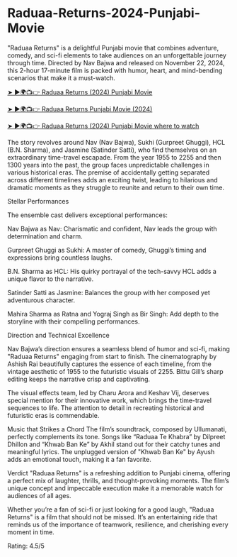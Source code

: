 # Raduaa-Returns-2024-Punjabi-Movie


"Raduaa Returns" is a delightful Punjabi movie that combines adventure, comedy, and sci-fi elements to take audiences on an unforgettable journey through time. Directed by Nav Bajwa and released on November 22, 2024, this 2-hour 17-minute film is packed with humor, heart, and mind-bending scenarios that make it a must-watch.


[➤ ►🌍📺👉 Raduaa Returns (2024) Punjabi Movie](https://movies.bestpicky.net/review/raduaa-returns-2024-punjabi-movie/)

[➤ ►🌍📺👉 Raduaa Returns Punjabi Movie (2024)](https://movies.bestpicky.net/review/raduaa-returns-2024-punjabi-movie/) 

[➤ ►🌍📺👉 Raduaa Returns (2024) Punjabi Movie where to watch](https://movies.bestpicky.net/review/raduaa-returns-2024-punjabi-movie/)



The story revolves around Nav (Nav Bajwa), Sukhi (Gurpreet Ghuggi), HCL (B.N. Sharma), and Jasmine (Satinder Satti), who find themselves on an extraordinary time-travel escapade. From the year 1955 to 2255 and then 1300 years into the past, the group faces unpredictable challenges in various historical eras. The premise of accidentally getting separated across different timelines adds an exciting twist, leading to hilarious and dramatic moments as they struggle to reunite and return to their own time.

Stellar Performances

The ensemble cast delivers exceptional performances:

Nav Bajwa as Nav: Charismatic and confident, Nav leads the group with determination and charm.

Gurpreet Ghuggi as Sukhi: A master of comedy, Ghuggi’s timing and expressions bring countless laughs.

B.N. Sharma as HCL: His quirky portrayal of the tech-savvy HCL adds a unique flavor to the narrative.

Satinder Satti as Jasmine: Balances the group with her composed yet adventurous character.

Mahira Sharma as Ratna and Yograj Singh as Bir Singh: Add depth to the storyline with their compelling performances.

Direction and Technical Excellence

Nav Bajwa’s direction ensures a seamless blend of humor and sci-fi, making "Raduaa Returns" engaging from start to finish. The cinematography by Ashish Rai beautifully captures the essence of each timeline, from the vintage aesthetic of 1955 to the futuristic visuals of 2255. Bittu Gill’s sharp editing keeps the narrative crisp and captivating.

The visual effects team, led by Charu Arora and Keshav Vij, deserves special mention for their innovative work, which brings the time-travel sequences to life. The attention to detail in recreating historical and futuristic eras is commendable.

Music that Strikes a Chord
The film’s soundtrack, composed by Ullumanati, perfectly complements its tone. Songs like “Raduaa Te Khabra” by Dilpreet Dhillon and “Khwab Ban Ke” by Akhil stand out for their catchy tunes and meaningful lyrics. The unplugged version of "Khwab Ban Ke" by Ayush adds an emotional touch, making it a fan favorite.

Verdict 
"Raduaa Returns" is a refreshing addition to Punjabi cinema, offering a perfect mix of laughter, thrills, and thought-provoking moments. The film’s unique concept and impeccable execution make it a memorable watch for audiences of all ages.

Whether you’re a fan of sci-fi or just looking for a good laugh, "Raduaa Returns" is a film that should not be missed. It’s an entertaining ride that reminds us of the importance of teamwork, resilience, and cherishing every moment in time.

Rating: 4.5/5

